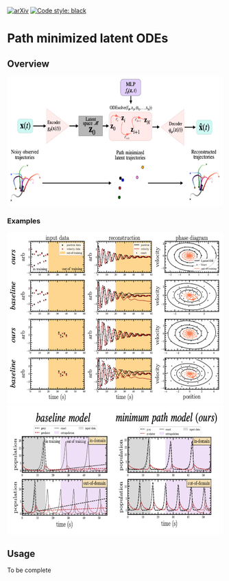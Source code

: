 [![arXiv](https://img.shields.io/badge/arXiv-2401.07313-<COLOR>.svg)](https://arxiv.org/abs/2410.08923)
[![Code style: black](https://img.shields.io/badge/code%20style-black-000000.svg)](https://github.com/psf/black)
# Path minimized latent ODEs 

## Overview
<img src="/images/pipeline.png" height="300">

### Examples
<img src="/images/harmonic.png" height="400">


<img src="/images/lotka-volterra.png" height="300">

## Usage 
To be complete
